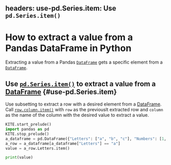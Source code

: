 headers:
    use-pd.Series.item: Use `pd.Series.item()`
---
# How to extract a value from a Pandas DataFrame in Python
Extracting a value from a Pandas [`DataFrame`](kite-sym:pandas.DataFrame) gets a specific element from a [`DataFrame`](kite-sym:pandas.DataFrame).

## Use [`pd.Series.item()`](kite-sym:pandas.Series.item) to extract a value from a [DataFrame](kite-sym:pandas.DataFrame) {#use-pd.Series.item}
Use subsetting to extract a row with a desired element from a [DataFrame](kite-sym:pandas.DataFrame). Call [`row.column.item()`](kite-sym:pandas.Series.item) with `row` as the previouslt extracted row and `column` as the name of the column with the desired value to extract a value.
```python
KITE.start_prelude()
import pandas as pd
KITE.stop_prelude()
a_dataframe = pd.DataFrame({"Letters": ["a", "b", "c"], "Numbers": [1, 2, 3]})
a_row = a_dataframe[a_dataframe["Letters"] == "a"]
value = a_row.Letters.item()

print(value)
```
